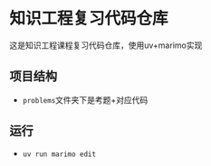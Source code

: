 # 知识工程复习代码仓库

这是知识工程课程复习代码仓库，使用uv+marimo实现

## 项目结构

- `problems`文件夹下是考题+对应代码

## 运行

- `uv run marimo edit`
